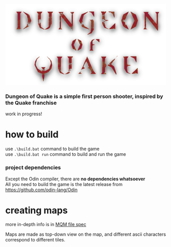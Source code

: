 ![doq_logo](/build/textures/dungeon_of_quake_logo.png)
### **Dungeon of Quake** is a simple first person shooter, inspired by the Quake franchise
work in progress!

# how to build
use `.\build.bat` command to build the game  
use `.\build.bat run` command to build and run the game  

### project dependencies
Except the Odin compiler, there are **no dependencies whatsoever**  
All you need to build the game is the latest release from https://github.com/odin-lang/Odin  

# creating maps
more in-depth info is in [MQM file spec](mqm_file_spec.txt)  

Maps are made as top-down view on the map, and different ascii characters correspond to different tiles.  
